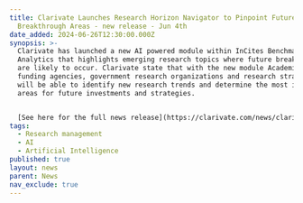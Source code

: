 ```yaml
---
title: Clarivate Launches Research Horizon Navigator to Pinpoint Future
  Breakthrough Areas - new release - Jun 4th
date_added: 2024-06-26T12:30:00.000Z
synopsis: >-
  Clarivate has launched a new AI powered module within InCites Benchmarking &
  Analytics that highlights emerging research topics where future breakthroughs
  are likely to occur. Clarivate state that with the new module Academics,
  funding agencies, government research organizations and research strategists
  will be able to identify new research trends and determine the most impactful
  areas for future investments and strategies.


  [See here for the full news release](https://clarivate.com/news/clarivate-launches-research-horizon-navigator-to-pinpoint-future-breakthrough-areas/)
tags:
  - Research management
  - AI
  - Artificial Intelligence
published: true
layout: news
parent: News
nav_exclude: true
---
```

[](https://clarivate.com/news/clarivate-launches-research-horizon-navigator-to-pinpoint-future-breakthrough-areas/)
